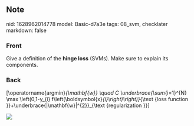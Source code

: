 ## Note
nid: 1628962014778
model: Basic-d7a3e
tags: 08_svm, checklater
markdown: false

### Front
Give a definition of the <b>hinge loss</b> (SVMs). Make sure to
explain its components.

### Back
\[\operatorname{argmin}_{\mathbf{w}} \quad C
\underbrace{\sum_{i=1}^{N} \max \left(0,1-y_{i}
f\left(\boldsymbol{x}_{i}\right)\right)}_{\text {loss function
}}+\underbrace{\|\mathbf{w}\|^{2}}_{\text {regularization }}\]
<div><img src=
paste-c14aae6b9bd97fc81ea48fde4fc70b7e605c982d.jpg></div>
